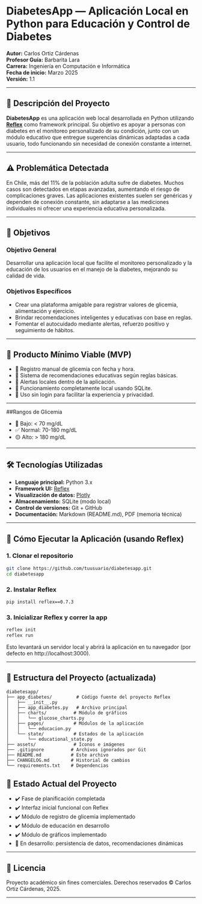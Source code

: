 # DiabetesApp — Aplicación Local en Python para Educación y Control de Diabetes

**Autor:** Carlos Ortiz Cárdenas  
**Profesor Guía:** Barbarita Lara  
**Carrera:** Ingeniería en Computación e Informática  
**Fecha de inicio:** Marzo 2025  
**Versión:** 1.1

---

## 📌 Descripción del Proyecto

**DiabetesApp** es una aplicación web local desarrollada en Python utilizando **[Reflex](https://reflex.dev/)** como framework principal. Su objetivo es apoyar a personas con diabetes en el monitoreo personalizado de su condición, junto con un módulo educativo que entregue sugerencias dinámicas adaptadas a cada usuario, todo funcionando sin necesidad de conexión constante a internet.

---

## ⚠️ Problemática Detectada

En Chile, más del 11% de la población adulta sufre de diabetes. Muchos casos son detectados en etapas avanzadas, aumentando el riesgo de complicaciones graves. Las aplicaciones existentes suelen ser genéricas y dependen de conexión constante, sin adaptarse a las mediciones individuales ni ofrecer una experiencia educativa personalizada.

---

## 🎯 Objetivos

### Objetivo General
Desarrollar una aplicación local que facilite el monitoreo personalizado y la educación de los usuarios en el manejo de la diabetes, mejorando su calidad de vida.

### Objetivos Específicos
- Crear una plataforma amigable para registrar valores de glicemia, alimentación y ejercicio.
- Brindar recomendaciones inteligentes y educativas con base en reglas.
- Fomentar el autocuidado mediante alertas, refuerzo positivo y seguimiento de hábitos.

---

## 🔧 Producto Mínimo Viable (MVP)

- 📝 Registro manual de glicemia con fecha y hora.
- 💬 Sistema de recomendaciones educativas según reglas básicas.
- 🔔 Alertas locales dentro de la aplicación.
- 🧠 Funcionamiento completamente local usando SQLite.
- 👤 Uso sin login para facilitar la experiencia y privacidad.

---

##Rangos de Glicemia

- 🔴 Bajo: < 70 mg/dL
- ✅ Normal: 70-180 mg/dL
- 🟡 Alto: > 180 mg/dL

---

## 🛠️ Tecnologías Utilizadas

- **Lenguaje principal:** Python 3.x
- **Framework UI:** [Reflex](https://reflex.dev/)
- **Visualización de datos:** [Plotly](https://plotly.com/)
- **Almacenamiento:** SQLite (modo local)
- **Control de versiones:** Git + GitHub
- **Documentación:** Markdown (README.md), PDF (memoria técnica)

---

## 🚀 Cómo Ejecutar la Aplicación (usando Reflex)

### 1. Clonar el repositorio

```bash
git clone https://github.com/tuusuario/diabetesapp.git
cd diabetesapp
```

### 2. Instalar Reflex

```bash
pip install reflex==0.7.3
```

### 3. Inicializar Reflex y correr la app

```bash
reflex init
reflex run
```

Esto levantará un servidor local y abrirá la aplicación en tu navegador (por defecto en http://localhost:3000).

---

## 📁 Estructura del Proyecto (actualizada)

```
diabetesapp/
├── app_diabetes/         # Código fuente del proyecto Reflex
│   ├── __init__.py
│   ├── app_diabetes.py   # Archivo principal
│   ├── charts/          # Módulo de gráficos
│   │   └── glucose_charts.py
│   ├── pages/           # Módulos de la aplicación
│   │   └── educacion.py
│   └── state/           # Estados de la aplicación
│       └── educational_state.py
├── assets/              # Íconos e imágenes
├── .gitignore          # Archivos ignorados por Git
├── README.md           # Este archivo
├── CHANGELOG.md        # Historial de cambios
└── requirements.txt    # Dependencias
```

## 🔄 Estado Actual del Proyecto

- ✔️ Fase de planificación completada
- ✔️ Interfaz inicial funcional con Reflex
- ✔️ Módulo de registro de glicemia implementado
- ✔️ Módulo de educación en desarrollo
- ✔️ Módulo de gráficos implementado
- 🔧 En desarrollo: persistencia de datos, recomendaciones dinámicas

---

## 📘 Licencia

Proyecto académico sin fines comerciales. Derechos reservados © Carlos Ortiz Cárdenas, 2025.

---
